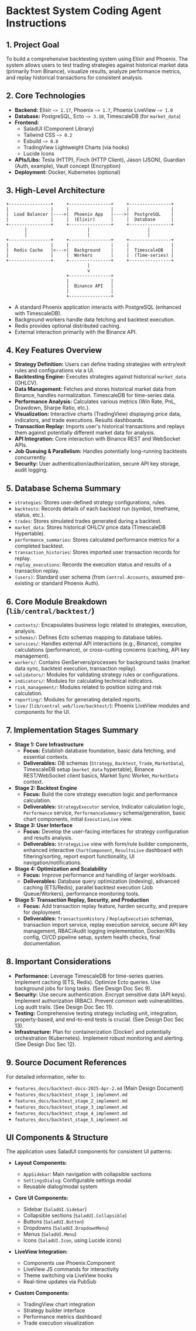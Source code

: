 # Backtest System Coding Agent Instructions

## 1. Project Goal

To build a comprehensive backtesting system using Elixir and Phoenix. The system allows users to test trading strategies against historical market data (primarily from Binance), visualize results, analyze performance metrics, and replay historical transactions for consistent analysis.

## 2. Core Technologies

*   **Backend:** Elixir `~> 1.17`, Phoenix `~> 1.7`, Phoenix LiveView `~> 1.0`
*   **Database:** PostgreSQL, Ecto `~> 3.10`, TimescaleDB (for `market_data`)
*   **Frontend:** 
    - SaladUI (Component Library)
    - Tailwind CSS `~> 0.2`
    - Esbuild `~> 0.8`
    - TradingView Lightweight Charts (via hooks)
    - Lucide Icons
*   **APIs/Libs:** Tesla (HTTP), Finch (HTTP Client), Jason (JSON), Guardian (Auth, example), Vault concept (Encryption)
*   **Deployment:** Docker, Kubernetes (optional)

## 3. High-Level Architecture

```
+----------------+     +----------------+     +----------------+
|                |     |                |     |                |
|  Load Balancer |---->|  Phoenix App   |---->|  PostgreSQL    |
|                |     |  (Elixir)      |     |  Database      |
+----------------+     +----------------+     +----------------+
       |                       |                      |
       |                       |                      |
+----------------+     +----------------+     +----------------+
|                |     |                |     |                |
|  Redis Cache   |<--->|  Background    |     |  TimescaleDB   |
|                |     |  Workers       |     |  (Time-series) |
+----------------+     +----------------+     +----------------+
                               |
                               v
                       +----------------+
                       |                |
                       |  Binance API   |
                       |                |
                       +----------------+
```
*   A standard Phoenix application interacts with PostgreSQL (enhanced with TimescaleDB).
*   Background workers handle data fetching and backtest execution.
*   Redis provides optional distributed caching.
*   External interaction primarily with the Binance API.

## 4. Key Features Overview

*   **Strategy Definition:** Users can define trading strategies with entry/exit rules and configurations via a UI.
*   **Backtesting Engine:** Executes strategies against historical `market_data` (OHLCV).
*   **Data Management:** Fetches and stores historical market data from Binance, handles normalization. TimescaleDB for time-series data.
*   **Performance Analysis:** Calculates various metrics (Win Rate, PnL, Drawdown, Sharpe Ratio, etc.).
*   **Visualization:** Interactive charts (TradingView) displaying price data, indicators, and trade executions. Results dashboards.
*   **Transaction Replay:** Imports user's historical transactions and replays them against potentially different market data for analysis.
*   **API Integration:** Core interaction with Binance REST and WebSocket APIs.
*   **Job Queuing & Parallelism:** Handles potentially long-running backtests concurrently.
*   **Security:** User authentication/authorization, secure API key storage, audit logging.

## 5. Database Schema Summary

*   `strategies`: Stores user-defined strategy configurations, rules.
*   `backtests`: Records details of each backtest run (symbol, timeframe, status, etc.).
*   `trades`: Stores simulated trades generated during a backtest.
*   `market_data`: Stores historical OHLCV price data (TimescaleDB Hypertable).
*   `performance_summaries`: Stores calculated performance metrics for a completed backtest.
*   `transaction_histories`: Stores imported user transaction records for replay.
*   `replay_executions`: Records the execution status and results of a transaction replay.
*   `(users)`: Standard user schema (from `Central.Accounts`, assumed pre-existing or standard Phoenix Auth).

## 6. Core Module Breakdown (`lib/central/backtest/`)

*   `contexts/`: Encapsulates business logic related to strategies, execution, analysis.
*   `schemas/`: Defines Ecto schemas mapping to database tables.
*   `services/`: Handles external API interactions (e.g., Binance), complex calculations (performance), or cross-cutting concerns (caching, API key management).
*   `workers/`: Contains GenServers/processes for background tasks (market data sync, backtest execution, transaction replay).
*   `validators/`: Modules for validating strategy rules or configurations.
*   `indicators/`: Modules for calculating technical indicators.
*   `risk_management/`: Modules related to position sizing and risk calculation.
*   `reporting/`: Modules for generating detailed reports.
*   `live/` (`lib/central_web/live/backtest/`): Phoenix LiveView modules and components for the UI.

## 7. Implementation Stages Summary

*   **Stage 1: Core Infrastructure**
    *   **Focus:** Establish database foundation, basic data fetching, and essential contexts.
    *   **Deliverables:** DB schemas (`Strategy`, `Backtest`, `Trade`, `MarketData`), TimescaleDB setup (`market_data` hypertable), Binance REST/WebSocket client basics, Market Sync Worker, `MarketData` context.
*   **Stage 2: Backtest Engine**
    *   **Focus:** Build the core strategy execution logic and performance calculation.
    *   **Deliverables:** `StrategyExecutor` service, Indicator calculation logic, `Performance` service, `PerformanceSummary` schema/generation, basic chart components, initial `ExecutionLive` view.
*   **Stage 3: User Interface**
    *   **Focus:** Develop the user-facing interfaces for strategy configuration and results analysis.
    *   **Deliverables:** `StrategyLive` view with form/rule builder components, enhanced interactive `ChartComponent`, `ResultsLive` dashboard with filtering/sorting, report export functionality, UI navigation/notifications.
*   **Stage 4: Optimization and Scalability**
    *   **Focus:** Improve performance and handling of larger workloads.
    *   **Deliverables:** Database query optimization (indexing), advanced caching (ETS/Redis), parallel backtest execution (Job Queue/Workers), performance monitoring tools.
*   **Stage 5: Transaction Replay, Security, and Production**
    *   **Focus:** Add transaction replay feature, harden security, and prepare for deployment.
    *   **Deliverables:** `TransactionHistory` / `ReplayExecution` schemas, transaction import service, replay execution service, secure API key management, RBAC/Audit logging implementation, Docker/K8s config, CI/CD pipeline setup, system health checks, final documentation.

## 8. Important Considerations

*   **Performance:** Leverage TimescaleDB for time-series queries. Implement caching (ETS, Redis). Optimize Ecto queries. Use background jobs for long tasks. (See Design Doc Sec 9).
*   **Security:** Use secure authentication. Encrypt sensitive data (API keys). Implement authorization (RBAC). Prevent common web vulnerabilities. Log audit trails. (See Design Doc Sec 11).
*   **Testing:** Comprehensive testing strategy including unit, integration, property-based, and end-to-end tests is crucial. (See Design Doc Sec 13).
*   **Infrastructure:** Plan for containerization (Docker) and potentially orchestration (Kubernetes). Implement robust monitoring and alerting. (See Design Doc Sec 12).

## 9. Source Document References

For detailed information, refer to:

*   `features_docs/backtest-docs-2025-Apr-2.md` (Main Design Document)
*   `features_docs/backtest_stage_1_implement.md`
*   `features_docs/backtest_stage_2_implement.md`
*   `features_docs/backtest_stage_3_implement.md`
*   `features_docs/backtest_stage_4_implement.md`
*   `features_docs/backtest_stage_5_implement.md`

## UI Components & Structure

The application uses SaladUI components for consistent UI patterns:

*   **Layout Components:**
    - `AppSidebar`: Main navigation with collapsible sections
    - `SettingsDialog`: Configurable settings modal
    - Reusable dialog/modal system

*   **Core UI Components:**
    - Sidebar (`SaladUI.Sidebar`)
    - Collapsible sections (`SaladUI.Collapsible`) 
    - Buttons (`SaladUI.Button`)
    - Dropdowns (`SaladUI.DropdownMenu`)
    - Menus (`SaladUI.Menu`)
    - Icons (`SaladUI.Icon`, using Lucide icons)

*   **LiveView Integration:**
    - Components use Phoenix.Component
    - LiveView JS commands for interactivity
    - Theme switching via LiveView hooks
    - Real-time updates via PubSub

*   **Custom Components:**
    - TradingView chart integration
    - Strategy builder interface
    - Performance metrics dashboard
    - Trade execution visualization 